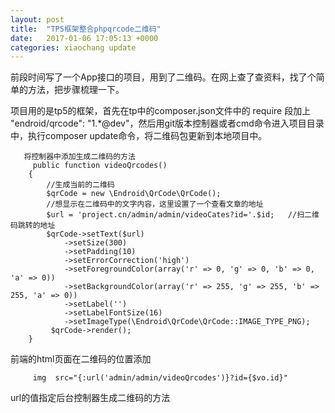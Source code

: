 ```yaml
---
layout: post
title:  "TP5框架整合phpqrcode二维码"
date:   2017-01-06 17:05:13 +0000
categories: xiaochang update
---
```




前段时间写了一个App接口的项目，用到了二维码。在网上查了查资料，找了个简单的方法，把步骤梳理一下。

项目用的是tp5的框架，首先在tp中的composer.json文件中的 require 段加上 "endroid/qrcode": "1.*@dev"，然后用git版本控制器或者cmd命令进入项目目录中，执行composer update命令，将二维码包更新到本地项目中。

 
       将控制器中添加生成二维码的方法
         public function videoQrcodes()
        {        
            //生成当前的二维码
            $qrCode = new \Endroid\QrCode\QrCode();       
            //想显示在二维码中的文字内容，这里设置了一个查看文章的地址
            $url = 'project.cn/admin/admin/videoCates?id='.$id;   //扫二维码跳转的地址
            $qrCode->setText($url)
                ->setSize(300)
                ->setPadding(10)
                ->setErrorCorrection('high')
                ->setForegroundColor(array('r' => 0, 'g' => 0, 'b' => 0, 'a' => 0))
                ->setBackgroundColor(array('r' => 255, 'g' => 255, 'b' => 255, 'a' => 0))
                ->setLabel('')
                ->setLabelFontSize(16)
                ->setImageType(\Endroid\QrCode\QrCode::IMAGE_TYPE_PNG);
             $qrCode->render();
        }
前端的html页面在二维码的位置添加

         img  src="{:url('admin/admin/videoQrcodes')}?id={$vo.id}"
url的值指定后台控制器生成二维码的方法
